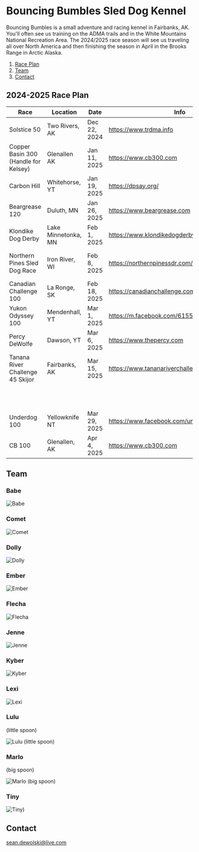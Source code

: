# Bouncing Bumbles Sled Dog Kennel

Bouncing Bumbles is a small adventure and racing kennel in Fairbanks, AK.  You'll often see us training on the ADMA trails and in the White Mountains National Recreation Area.  The 2024/2025 race season will see us traveling all over North America and then finishing the season in April in the Brooks Range in Arctic Alaska.

1. [Race Plan](#2024-2025-Race-Plan)
2. [Team](#team)
3. [Contact](#Contact)

## 2024-2025 Race Plan

| Race                                 | Location            | Date         | Info                                          |            |                                       |                    |              |                                            |
|--------------------------------------|---------------------|--------------|-----------------------------------------------|------------|---------------------------------------|--------------------|--------------|--------------------------------------------|
| Solstice 50                          | Two Rivers, AK      | Dec 22, 2024 | https://www.trdma.info                                | Alternate: | Knik 100                              | Knik, AK           | Dec 21, 2024 | https://www.kniktrailblazers.org/knik-100-race.html                         |
| Copper Basin 300 (Handle for Kelsey) | Glenallen AK        | Jan 11, 2025 | https://www.cb300.com                                 |            |                                       |                    |              |                                            |
| Carbon Hill                          | Whitehorse, YT      | Jan 19, 2025 | https://dpsay.org/                            |            |                                       |                    |              |                                            |
| Beargrease 120                       | Duluth, MN          | Jan 26, 2025 | https://www.beargrease.com                            |            |                                       |                    |              |                                            |
| Klondike Dog Derby                   | Lake Minnetonka, MN | Feb 1, 2025  | https://www.klondikedogderby.com/                     | Alternate: | Caledonia Classic 100                 | Fort St. James, BC |              |                                            |
| Northern Pines Sled Dog Race         | Iron River, WI      | Feb 8, 2025  | https://northernpinessdr.com/                 | Alternate: | Race to the Sky 100 (Very optimistic) | Seeley Lake, MT    |              |                                            |
| Canadian Challenge 100               | La Ronge, SK        | Feb 18, 2025 | https://canadianchallenge.com/                |            |                                       |                    |              |                                            |
| Yukon Odyssey 100                    | Mendenhall, YT      | Mar 1, 2025  | https://m.facebook.com/61559555234258/        |            |                                       |                    |              |                                            |
| Percy DeWolfe                        | Dawson, YT          | Mar 6, 2025  | https://www.thepercy.com                              |            |                                       |                    |              |                                            |
| Tanana River Challenge 45 Skijor     | Fairbanks, AK       | Mar 15, 2025 | https://www.tananariverchallenge.org                  |            |                                       |                    |              |                                            |
|                                      |                     |              |                                               | Alternate: | T-DOG                                 | Fairbanks, AK      | Mar 23, 2025 | https://trailbreakerkennel.com/home/t-dog/ |
| Underdog 100                         | Yellowknife NT      | Mar 29, 2025 | https://www.facebook.com/underdogsleddograce/ | Alternate: | Valley Funale                         | Two Rivers, AK     | Mar 29, 2025 | www.trdma.info                             |
| CB 100                        | Glenallen, AK          | Apr 4, 2025  | https://www.cb300.com                              |            |                                       |                    |              |                                            |

## Team

### Babe

![Babe](./images/babe.jpg "Babe")

### Comet

![Comet](./images/comet.jpg "Comet")

### Dolly

![Dolly](./images/dolly.jpg "Comet")

### Ember

![Ember](./images/ember.jpg "Ember")

### Flecha

![Flecha](./images/flecha.jpg "Flecha")

### Jenne

![Jenne](./images/jenne.jpg "Jenne")

### Kyber

![Kyber](./images/kyber.jpg "Kyber")

### Lexi

![Lexi](./images/lexi.jpg "Lexi")

### Lulu

(little spoon)

![Lulu (little spoon)](./images/marlolulu.jpg "Lulu (little spoon)")

### Marlo

(big spoon)

![Marlo (big spoon)](./images/marlolulu.jpg "Marlo (big spoon)")

### Tiny 

![Tiny)](./images/tiny.jpg "Tiny")

## Contact

sean.dewolski@live.com
